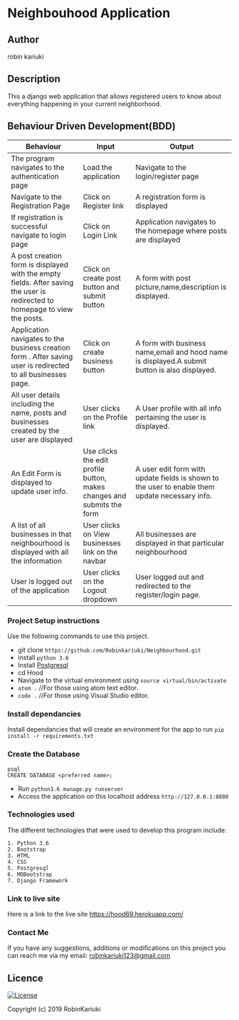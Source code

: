 # Neighbouhood Application

## Author
robin kariuki

## Description
This a django web application that allows registered users to know about everything happening in your current neighborhood.

## Behaviour Driven Development(BDD)

| Behaviour                                                                                                                   | Input                                                                  | Output                                                                                         |
|-----------------------------------------------------------------------------------------------------------------------------|------------------------------------------------------------------------|------------------------------------------------------------------------------------------------|
| The program navigates to the authentication page                                                                            | Load the application                                                   | Navigate to the login/register page                                                            |
| Navigate to the Registration Page                                                                                           | Click on Register link                                                 | A registration form is displayed                                                               |
| If registration is successful navigate to login page                                                                        | Click on Login Link                                                    | Application navigates to the homepage where posts are displayed                                |
| A post creation form is displayed with the empty fields. After saving the user is redirected to homepage to view the posts. | Click on create post button and submit button                          | A form with post picture,name,description is displayed.                                        |
| Application navigates to the business creation form . After saving user is redirected to all businesses page.               | Click on create business button                                        | A form with business name,email and hood name is displayed.A submit button is also displayed.  |
| All user details including the name, posts and businesses created by the user are displayed                                 | User clicks on the Profile link                                        | A User profile with all info pertaining the user is displayed.                                 |
| An Edit Form is displayed to update user info.                                                                              | Use clicks the edit profile button, makes changes and submits the form | A user edit form with update fields is shown to the user to enable them update necessary info. |
|A list of all businesses in that neighbourhood is displayed with all the information| User clicks on View businesses link on the navbar |All businesses are displayed in that particular neighbourhood |
|User is logged out of the application |User clicks on the Logout dropdown |User logged out and redirected to the register/login page.|

### Project Setup instructions
Use the following commands to use this project.
- git clone `https://github.com/Robinkariuki/Neighbourhood.git`
- install `python 3.6`
- Install [Postgresql](https://www.postgresql.org/download/)
- cd Hood
- Navigate to the virtual environment using `source virtual/bin/activate`
- `atom .`  //For those using atom text editor.
- `code .`  //For those using Visual Studio editor.

### Install dependancies
Install dependancies that will create an environment for the app to run `pip install -r requirements.txt`

### Create the Database
```
psql
CREATE DATABASE <preferred name>;
```
- Run `python3.6 manage.py runserver`
- Access the application on this localhost address `http://127.0.0.1:8000`

### Technologies used
The different technologies that were used to develop this program include:
```
1. Python 3.6 
2. Bootstrap
3. HTML
4. CSS
5. Postgresql
6. MDBootstrap
7. Django Framework
```

### Link to live site
Here is a link to the live site https://hood69.herokuapp.com/

### Contact Me
If you have any suggestions, additions or modifications on this project you can reach me via my email: robinkariuki123@gmail.com

## Licence
 
 [![License](https://img.shields.io/packagist/l/loopline-systems/closeio-api-wrapper.svg)](http://opensource.org/licenses/MIT)
 
 
 Copyright (c) 2019 RobinKariuki
